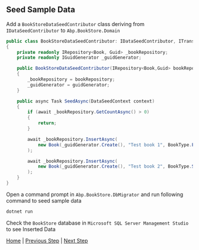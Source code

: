## Seed Sample Data

Add a `BookStoreDataSeedContributor` class deriving from `IDataSeedContributor` to  `Abp.BookStore.Domain`

```csharp
public class BookStoreDataSeedContributor: IDataSeedContributor, ITransientDependency
{
    private readonly IRepository<Book, Guid> _bookRepository;
    private readonly IGuidGenerator _guidGenerator;

    public BookStoreDataSeedContributor(IRepository<Book,Guid> bookRepository, IGuidGenerator guidGenerator)
    {
        _bookRepository = bookRepository;
        _guidGenerator = guidGenerator;
    }

    public async Task SeedAsync(DataSeedContext context)
    {
        if (await _bookRepository.GetCountAsync() > 0)
        {
            return;
        }

        await _bookRepository.InsertAsync(
            new Book(_guidGenerator.Create(), "Test book 1", BookType.Fantastic, new DateTime(2015, 05, 24), 21)
        );

        await _bookRepository.InsertAsync(
            new Book(_guidGenerator.Create(), "Test book 2", BookType.Science, new DateTime(2014, 02, 11), 15)
        );
    }
}
```

Open a command prompt in `Abp.BookStore.DbMigrator` and run following command to seed sample data

```bash
dotnet run
```

Check the `BookStore` database in `Microsoft SQL Server Management Studio` to see Inserted Data

[Home](./../../../README.md) | [Previous Step](StepByStep/../../Step3/Step3.md) | [Next Step](StepByStep/../../Step5/Step5.md)
